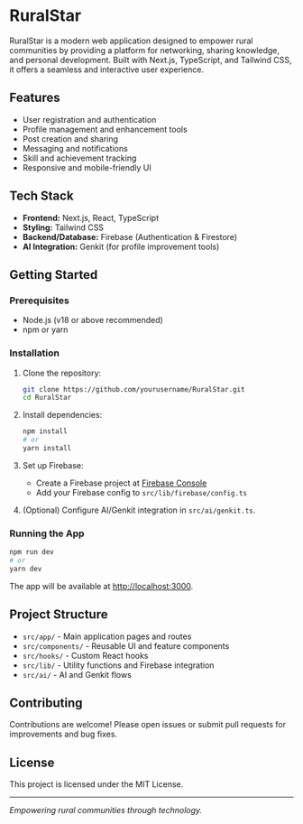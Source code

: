 # RuralStar

RuralStar is a modern web application designed to empower rural communities by providing a platform for networking, sharing knowledge, and personal development. Built with Next.js, TypeScript, and Tailwind CSS, it offers a seamless and interactive user experience.

## Features

- User registration and authentication
- Profile management and enhancement tools
- Post creation and sharing
- Messaging and notifications
- Skill and achievement tracking
- Responsive and mobile-friendly UI

## Tech Stack

- **Frontend:** Next.js, React, TypeScript
- **Styling:** Tailwind CSS
- **Backend/Database:** Firebase (Authentication & Firestore)
- **AI Integration:** Genkit (for profile improvement tools)

## Getting Started

### Prerequisites

- Node.js (v18 or above recommended)
- npm or yarn

### Installation

1. Clone the repository:
   ```sh
   git clone https://github.com/yourusername/RuralStar.git
   cd RuralStar
   ```
2. Install dependencies:
   ```sh
   npm install
   # or
   yarn install
   ```
3. Set up Firebase:
   - Create a Firebase project at [Firebase Console](https://console.firebase.google.com/)
   - Add your Firebase config to `src/lib/firebase/config.ts`

4. (Optional) Configure AI/Genkit integration in `src/ai/genkit.ts`.

### Running the App

```sh
npm run dev
# or
yarn dev
```
The app will be available at [http://localhost:3000](http://localhost:3000).

## Project Structure

- `src/app/` - Main application pages and routes
- `src/components/` - Reusable UI and feature components
- `src/hooks/` - Custom React hooks
- `src/lib/` - Utility functions and Firebase integration
- `src/ai/` - AI and Genkit flows

## Contributing

Contributions are welcome! Please open issues or submit pull requests for improvements and bug fixes.

## License

This project is licensed under the MIT License.

---

*Empowering rural communities through technology.*
